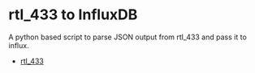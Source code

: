 # rtl_433 to InfluxDB

A python based script to parse JSON output from rtl_433 and pass it to influx.
* [rtl_433](https://github.com/merbanan/rtl_433)
